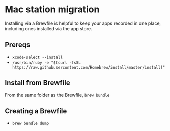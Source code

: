 # Mac station migration

Installing via a Brewfile is helpful to keep your apps recorded in one place, including ones installed via the app store.

## Prereqs

* `xcode-select --install`
* `/usr/bin/ruby -e "$(curl -fsSL https://raw.githubusercontent.com/Homebrew/install/master/install)"` 

## Install from Brewfile

From the same folder as the Brewfile, `brew bundle`

## Creating a Brewfile

* `brew bundle dump`
